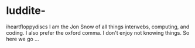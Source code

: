 # luddite-
iheartfloppydiscs
I am the Jon Snow of all things interwebs, computing, and coding.
I also prefer the oxford comma.
I don't enjoy not knowing things.
So here we go ...
